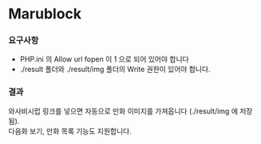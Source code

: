 # Marublock
### 요구사항
- PHP.ini 의 Allow url fopen 이 1 으로 되어 있어야 합니다
- ./result 폴더와 ./result/img 폴더의 Write 권한이 있어야 합니다.
### 결과
와사비시럽 링크를 넣으면 자동으로 만화 이미지를 가져옵니다 (./result/img 에 저장됨).<br>
다음화 보기, 만화 목록 기능도 지원합니다.<br>

